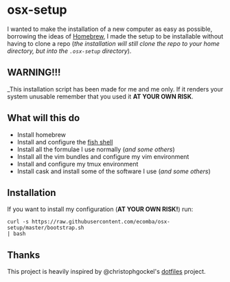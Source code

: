# osx-setup

I wanted to make the installation of a new computer as easy as possible,
borrowing the ideas of [Homebrew](http://brew.sh), I made the setup to be
installable without having to clone a repo (_the installation will still
clone the repo to your home directory, but into the `.osx-setup` directory_).

## WARNING!!!
_This installation script has been made for me and me only. If it renders
your system unusable remember that you used it **AT YOUR OWN RISK**.

## What will this do

- Install homebrew
- Install and configure the [fish shell](http://fishshell.com/)
- Install all the formulae I use normally (_and some others_)
- Install all the vim bundles and configure my vim environment
- Install and configure my tmux environment
- Install cask and install some of the software I use (_and some others_)

## Installation

If you want to install my configuration (**AT YOUR OWN RISK!**) run:

```
curl -s https://raw.githubusercontent.com/ecomba/osx-setup/master/bootstrap.sh
| bash
```

## Thanks

This project is heavily inspired by @christophgockel's
[dotfiles](https://github.com/christophgockel/dotfiles) project.
